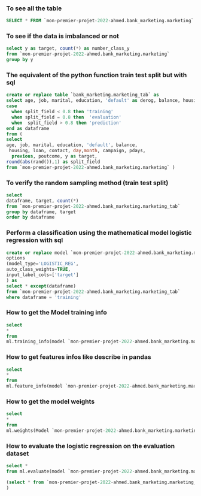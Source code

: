 
### To see all the table 

``` sql
SELECT * FROM `mon-premier-projet-2022-ahmed.bank_marketing.marketing`
```

### To see if the data is imbalanced or not 
``` sql
select y as target, count(*) as number_class_y
from `mon-premier-projet-2022-ahmed.bank_marketing.marketing`
group by y
```

### The equivalent of the python function train test split but with sql 
``` sql 
create or replace table `bank_marketing.marketing_tab` as
select age, job, marital, education, 'default' as derog, balance, housing, loan, contact, day,month, campaign, pdays, previous, poutcome, target,
case 
  when split_field < 0.8 then 'training'
  when split_field = 0.8 then  'evaluation'
  when  split_field > 0.8 then 'prediction'
end as dataframe
from ( 
select 
age, job, marital, education, 'default', balance,
 housing, loan, contact, day,month, campaign, pdays,
  previous, poutcome, y as target, 
round(abs(rand()),1) as split_field
from `mon-premier-projet-2022-ahmed.bank_marketing.marketing` )
```

### To verify the random sampling method  (train test split) 
``` sql
select
dataframe, target, count(*)
from `mon-premier-projet-2022-ahmed.bank_marketing.marketing_tab`
group by dataframe, target
order by dataframe
```

### Perform a classification using the mathematical model logistic regression with sql
``` sql 
create or replace model `mon-premier-projet-2022-ahmed.bank_marketing.marketing_model`
options
(model_type='LOGISTIC_REG',
auto_class_weights=TRUE,
input_label_cols=['target']
) as 
select * except(dataframe)
from `mon-premier-projet-2022-ahmed.bank_marketing.marketing_tab`
where dataframe = 'training'
```

### How to get the Model training info
``` sql
select 
*
from 
ml.training_info(model `mon-premier-projet-2022-ahmed.bank_marketing.marketing_model`)
```

### How to get features infos like describe in pandas
``` sql
select 
* 
from 
ml.feature_info(model `mon-premier-projet-2022-ahmed.bank_marketing.marketing_model`)
```

### How to get the model weights
``` sql 
select 
*
from 
ml.weights(Model `mon-premier-projet-2022-ahmed.bank_marketing.marketing_model`)
```


### How to evaluate the logistic regression on the evaluation dataset
``` sql
select *
from ml.evaluate(model `mon-premier-projet-2022-ahmed.bank_marketing.marketing_model`,

(select * from `mon-premier-projet-2022-ahmed.bank_marketing.marketing_tab` where dataframe = 'evaluation')
)
```
